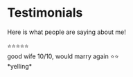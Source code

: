 # Testimonials

Here is what people are saying about me!

<Testimonial name="spiltcoffee" avatar="https://github.com/spiltcoffee.png" link="https://github.com/spiltcoffee">
  ⭐⭐⭐⭐⭐<br>
  good wife 10/10, would marry again
</Testimonial>

<Testimonial name="Willow, pet dog" avatar="./avatars/willow.png">
  ⭐⭐<br>
  *yelling*
</Testimonial>
